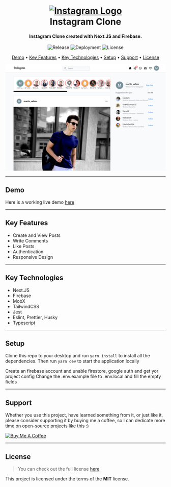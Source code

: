 <h1 align="center">
  <a href="https://instagram-clone-martstech.vercel.app/">
    <img width="150px" src="https://upload.wikimedia.org/wikipedia/commons/e/e7/Instagram_logo_2016.svg" alt="Instagram Logo" />
  </a>
  <br />
  Instagram Clone
  <br />
</h1>

<h4 align="center">
   Instagram Clone created with Next.JS and Firebase</a>.
</h4>

<p align="center">
   <img src="https://img.shields.io/github/v/release/MartsTech/instagram-clone" alt="Release" />
   <img src="https://vercelbadge.vercel.app/api/MartsTech/instagram-clone" alt="Deployment" />
   <img src="https://img.shields.io/github/license/MartsTech/instagram-clone" alt="License" />
</p>

<p align="center">
  <a href="#demo">Demo</a> •
  <a href="#key-features">Key Features</a> •
  <a href="#key-technologies">Key Technologies</a> •
  <a href="#setup">Setup</a> •
  <a href="#support">Support</a> •
  <a href="#license">License</a>
</p>

![Text Editor Screenshot](public/screenshots/feed.png?raw=true "Feed Screenshot")

---

## Demo
Here is a working live demo [here](https://instagram-martstech.vercel.app/)  

---

## Key Features

- Create and View Posts
- Write Comments
- Like Posts
- Authentication
- Responsive Design

---

## Key Technologies

- Next.JS
- Firebase
- MobX
- TailwindCSS
- Jest
- Eslint, Prettier, Husky
- Typescript

---

## Setup

Clone this repo to your desktop and run `yarn install` to install all the dependencies.
Then run `yarn dev` to start the application locally

Create an firebase account and unable firestore, google auth and get yor project config
Change the .env.example file to .env.local and fill the empty fields

---

## Support

Whether you use this project, have learned something from it, or just like it, please consider supporting it by buying me a coffee, so I can dedicate more time on open-source projects like this :)

<a href="https://www.buymeacoffee.com/martstech" target="_blank">
  <img src="https://cdn.buymeacoffee.com/buttons/v2/default-yellow.png" alt="Buy Me A Coffee" height="60px" width="217px" />
</a>

---

## License

>You can check out the full license [here](https://github.com/MartsTech/instagram-clone/blob/main/LICENSE)

This project is licensed under the terms of the **MIT** license.

